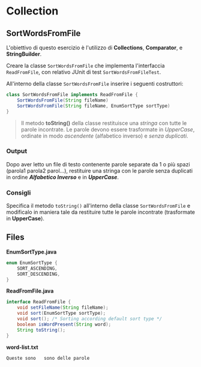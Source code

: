 # Collection

## SortWordsFromFile

L'obiettivo di questo esercizio è l'utilizzo di **Collections**, **Comparator**, e **StringBuilder**.

Creare la classe `SortWordsFromFile` che implementa l'interfaccia `ReadFromFile`, con relativo JUnit di test `SortWordsFromFileTest`.

All'interno della classe `SortWordsFromFile` inserire i seguenti costruttori:

```java
class SortWordsFromFile implements ReadFromFile {
    SortWordsFromFile(String fileName)
    SortWordsFromFile(String fileName, EnumSortType sortType)
}
```

> Il metodo **toString()** della classe restituisce una _stringa_ con tutte le parole incontrate.
Le parole devono essere trasformate in _UpperCase_, ordinate in modo _ascendente_ (alfabetico inverso) e _senza duplicati_.

### Output

Dopo aver letto un file di testo contenente parole separate da 1 o più spazi (parola1 parola2  parol...), restituire una stringa con le parole senza duplicati in ordine **_Alfabetico Inverso_** e in **_UpperCase_**.

### Consigli

Specifica il metodo `toString()` all'interno della classe `SortWordsFromFile` e modificalo in maniera tale da restituire tutte le parole incontrate (trasformate in **UpperCase**).

## Files

**EnumSortType.java**

```java
enum EnumSortType {
    SORT_ASCENDING,
    SORT_DESCENDING,
}
```

**ReadFromFile.java**

```java
interface ReadFromFile {
    void setFileName(String fileName);
    void sort(EnumSortType sortType);
    void sort(); /* Sorting according default sort type */
    boolean isWordPresent(String word);
    String toString();
}
```

**word-list.txt**

```text
Queste sono   sono delle parole 
```
